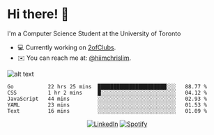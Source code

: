 # Hi there! 👋
I'm a Computer Science Student at the University of Toronto

- 💻 Currently working on [2ofClubs](https://github.com/2-of-clubs).
- ✉️ You can reach me at: [@hiimchrislim](mailto:hello@hiimchrislim.co).

![alt text](https://user-images.githubusercontent.com/24628243/87171758-22f18c00-c2a1-11ea-9d8d-2777e59004b4.png "2ofClubs Logo")

<!--START_SECTION:waka-->
```text
Go           22 hrs 25 mins  ██████████████████████░░░   88.77 % 
CSS          1 hr 2 mins     █░░░░░░░░░░░░░░░░░░░░░░░░   04.12 % 
JavaScript   44 mins         ░░░░░░░░░░░░░░░░░░░░░░░░░   02.93 % 
YAML         23 mins         ░░░░░░░░░░░░░░░░░░░░░░░░░   01.53 % 
Text         16 mins         ░░░░░░░░░░░░░░░░░░░░░░░░░   01.09 %
```
<!--END_SECTION:waka-->

<div align="center">
<a href="https://www.linkedin.com/in/hiimchrislim" target="_blank"><img src="https://img.shields.io/badge/LinkedIn-%230077B5.svg?&style=flat-square&logo=linkedin&logoColor=white" alt="LinkedIn"></a>
<a href="https://open.spotify.com/user/clim1231" target="_blank"><img src="https://img.shields.io/badge/Spotify-%231ED760.svg?&style=flat-square&logo=spotify&logoColor=white" alt="Spotify"></a>

</div>
